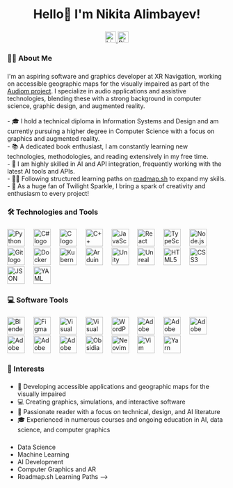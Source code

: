 ###

<h1 align="center">Hello👋 I'm Nikita Alimbayev!</h1>

###

<div align="center">
  <a href="https://www.linkedin.com/in/nikita-alimba%D1%83%D0%B5v-147821267/" target="_blank">
    <img src="https://img.shields.io/static/v1?message=LinkedIn&logo=linkedin&label=&color=0A66C2&logoColor=white&labelColor=&style=for-the-badge" height="25" alt="LinkedIn logo" />
  </a>
  <a href="https://discord.com/users/xtaraz_twilight" target="_blank">
    <img src="https://img.shields.io/static/v1?message=Discord&logo=discord&label=&color=5865F2&logoColor=white&labelColor=&style=for-the-badge" height="25" alt="Discord logo" />
  </a>
</div>

###

<h3 align="left">👨‍💻 About Me</h3>

###

<p align="left">
I'm an aspiring software and graphics developer at XR Navigation, working on accessible geographic maps for the visually impaired as part of the <a href="https://audiom.net/" target="_blank">Audiom project</a>. I specialize in audio applications and assistive technologies, blending these with a strong background in computer science, graphic design, and augmented reality.<br><br>- 🎓 I hold a technical diploma in Information Systems and Design and am currently pursuing a higher degree in Computer Science with a focus on graphics and augmented reality.<br>- 📚 A dedicated book enthusiast, I am constantly learning new technologies, methodologies, and reading extensively in my free time.<br>- 🔭 I am highly skilled in AI and API integration, frequently working with the latest AI tools and APIs.<br>- 🧑‍🎓 Following structured learning paths on <a href="https://roadmap.sh/" target="_blank">roadmap.sh</a> to expand my skills.<br>- 🌟 As a huge fan of Twilight Sparkle, I bring a spark of creativity and enthusiasm to every project!</p>

###

<h3 align="left">🛠 Technologies and Tools</h3>

###

<div align="left">
  <img src="https://skillicons.dev/icons?i=py" height="40" alt="Python logo" />
  <img width="12" />
  <img src="https://cdn.jsdelivr.net/gh/devicons/devicon/icons/csharp/csharp-original.svg" height="40" alt="C# logo" />
  <img width="12" />
  <img src="https://skillicons.dev/icons?i=c" height="40" alt="C logo" />
  <img width="12" />
  <img src="https://skillicons.dev/icons?i=cpp" height="40" alt="C++ logo" />
  <img width="12" />
  <img src="https://skillicons.dev/icons?i=js" height="40" alt="JavaScript logo" />
  <img width="12" />
  <img src="https://skillicons.dev/icons?i=react" height="40" alt="React logo" />
  <img width="12" />
  <img src="https://skillicons.dev/icons?i=typescript" height="40" alt="TypeScript logo" />
  <img width="12" />
  <img src="https://skillicons.dev/icons?i=nodejs" height="40" alt="Node.js logo" />
  <img width="12" />
  <img src="https://skillicons.dev/icons?i=git" height="40" alt="Git logo" />
  <img width="12" />
  <img src="https://skillicons.dev/icons?i=docker" height="40" alt="Docker logo" />
  <img width="12" />
  <img src="https://skillicons.dev/icons?i=kubernetes" height="40" alt="Kubernetes logo" />
  <img width="12" />
  <img src="https://cdn.simpleicons.org/arduino/00979D" height="40" alt="Arduino logo" />
  <img width="12" />
  <img src="https://skillicons.dev/icons?i=unity" height="40" alt="Unity logo" />
  <img width="12" />
  <img src="https://skillicons.dev/icons?i=unreal" height="40" alt="Unreal Engine logo" />
  <img width="12" />
  <img src="https://cdn.jsdelivr.net/gh/devicons/devicon/icons/html5/html5-original.svg" height="40" alt="HTML5 logo" />
  <img width="12" />
  <img src="https://cdn.jsdelivr.net/gh/devicons/devicon/icons/css3/css3-original.svg" height="40" alt="CSS3 logo" />
  <img width="12" />
  <img src="https://skillicons.dev/icons?i=json" height="40" alt="JSON logo" />
  <img width="12" />
  <img src="https://skillicons.dev/icons?i=yaml" height="40" alt="YAML logo" />
</div>

###

<h3 align="left">💻 Software Tools</h3>

###

<div align="left">
  <img src="https://skillicons.dev/icons?i=blender" height="40" alt="Blender logo" />
  <img width="12" />
  <img src="https://skillicons.dev/icons?i=figma" height="40" alt="Figma logo" />
  <img width="12" />
  <img src="https://cdn.jsdelivr.net/gh/devicons/devicon/icons/vscode/vscode-original.svg" height="40" alt="Visual Studio Code logo" />
  <img width="12" />
  <img src="https://skillicons.dev/icons?i=visualstudio" height="40" alt="Visual Studio logo" />
  <img width="12" />
  <img src="https://cdn.simpleicons.org/wordpress/21759B" height="40" alt="WordPress logo" />
  <img width="12" />
  <img src="https://cdn.simpleicons.org/adobephotoshop/31A8FF" height="40" alt="Adobe Photoshop logo" />
  <img width="12" />
  <img src="https://cdn.simpleicons.org/adobeaftereffects/9999FF" height="40" alt="Adobe After Effects logo" />
  <img width="12" />
  <img src="https://cdn.simpleicons.org/adobepremierepro/9999FF" height="40" alt="Adobe Premiere Pro logo" />
  <img width="12" />
  <img src="https://skillicons.dev/icons?i=ai" height="40" alt="Adobe Illustrator logo" />
  <img width="12" />
  <img src="https://cdn.simpleicons.org/adobeindesign/FF3366" height="40" alt="Adobe InDesign logo" />
  <img width="12" />
  <img src="https://cdn.simpleicons.org/adobeaudition/9999FF" height="40" alt="Adobe Audition logo" />
  <img width="12" />
  <img src="https://cdn.simpleicons.org/obsidian/483699" height="40" alt="Obsidian logo" />
  <img width="12" />
  <img src="https://cdn.simpleicons.org/neovim/57A143" height="40" alt="Neovim logo" />
  <img width="12" />
  <img src="https://cdn.simpleicons.org/vim/019733" height="40" alt="Vim logo" />
  <img width="12" />
  <img src="https://skillicons.dev/icons?i=yarn" height="40" alt="Yarn logo" />
</div>

###

<h3 align="left">🌱 Interests</h3>

###

- 📱 Developing accessible applications and geographic maps for the visually impaired
- 💻 Creating graphics, simulations, and interactive software
- 📖 Passionate reader with a focus on technical, design, and AI literature
- 🎓 Experienced in numerous courses and ongoing education in AI, data science, and computer graphics

###

<!--
<h3 align="left">📚 Courses in Progress</h3>

### -->

- Data Science
- Machine Learning
- AI Development
- Computer Graphics and AR
- Roadmap.sh Learning Paths
-->
